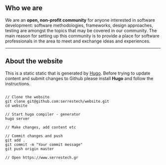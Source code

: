 
## Who we are
We are an **open, non-profit community** for anyone interested in software development: software methodologies, frameworks, design approaches, testing are amongst the topics that may be covered in our community. The main reason for setting up this community is to provide a place for software professionals in the area to meet and exchange ideas and experiences.

---

## About the website

This is a static static that is generated by [Hugo](https://gohugo.io). Before trying to update content and submit changes to Github please install **Hugo** and follow the instructions.

```

// Clone the website
git clone git@github.com:serrestech/website.git
cd website

// Start hugo compiler - generator
hugo server

// Make changes, add content etc

// Commit changes and push
git add .
git commit -m "Your commit message"
git push origin master

// Open https://www.serrestech.gr
```

